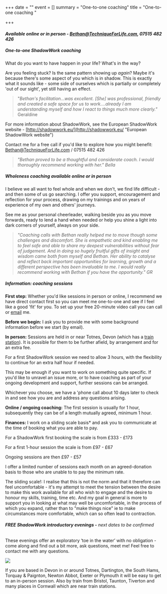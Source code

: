 +++
date = ""
event = []
summary = "One-to-one coaching"
title = "One-to-one coaching  "

+++
#### _Available online or in person - Bethan@TechniqueForLife.com, 07515 482 426_

##### One-to-one **_ShadowWork_ coaching**

What do you want to have happen in your life?  What's in the way?

Are you feeling stuck?  Is the same pattern showing up _again_?  Maybe it's because there's some aspect of you which is in shadow.  This is exactly what it sounds like - some side of ourselves which is partially or completely 'out of our sight', yet still having an effect.

> "_Bethan's facilitation...was excellent.  \[She\] was professional, friendly and created a safe space for us to work....already I am understanding myself and how I react to things much more clearly."_  Geraldine

For more information about ShadowWork, see the European ShadowWork website -  [http://shadowwork.eu/](http://shadowwork.eu/ "European ShadowWork website")

Contact me for a free call if you'd like to explore how you might benefit:   [Bethan@TechniqueForLife.com](mailto:Bethan@techniqueforlife.com) / 07515 482 426

> _"Bethan proved to be a thoughtful and considerate coach. I would thoroughly recommend working with her."    Bella_

##### **_Wholeness_ coaching**  _available online or in person_

I believe we all want to feel whole and when we don't, we find life difficult - and then some of us go searching.  I offer you support, encouragement and reflection for your process, drawing on my trainings and on years of experience of my own and others' journeys.

See me as your personal cheerleader, walking beside you as you move forwards, ready to lend a hand when needed or help you shine a light into dark corners of yourself, always on your side.

> _"Coaching calls with Bethan really helped me to move though some challenges and discomfort.  She is empathetic and kind enabling me to feel safe and able to share my deepest vulnerabilities without fear of judgement. And in doing so hugely fruitful gifts of insight and wisdom came both from myself and Bethan. Her ability to catalyse and reflect back important opportunities for learning, growth and a different perspective has been invaluable to me. I would really recommend working with Bethan if you have the opportunity." GR_

##### **Information:** coaching sessions

**First step:**  Whether you'd like sessions in person or online, I recommend we have direct contact first so you can meet me one-to-one and see if I feel like a good 'fit' for you.  To set up your free 20-minute video call you can call or [email](mailto:bethan@techniqueforlife.com) me.

**Before we begin:**  I ask you to provide me with some background information before we start (by email).

**In person:**  Sessions are held in or near Totnes, Devon (which has a [train station](https://www.nationalrail.co.uk/stations/TOT/details.html)).  It is possible for them to be further afield, by arrangement and for an extra fee.

For a first ShadowWork session we need to allow 3 hours, with the flexibility to continue for an extra half hour if needed.

This may be enough if you want to work on something quite specific.   If you'd like to unravel an issue more, or to have coaching as part of your ongoing development and support, further sessions can be arranged.

Whichever you choose, we have a 'phone call about 10 days later to check in and see how you are and address any questions arising.

**Online / ongoing coaching:**  The first session is usually for 1 hour, subsequently they can be of a length mutually agreed, minimum 1 hour.

**Finances:**  I work on a sliding scale basis* and ask you to communicate at the time of booking what you are able to pay.

For a ShadowWork first booking the scale is from £333 - £173

For a first 1-hour session the scale is from £97 - £67

Ongoing sessions are then £97 - £57

I offer a limited number of sessions each month on an agreed-donation basis to those who are unable to to pay the minimum rate.

The sliding scale!:  I realise that this is not the norm and that it therefore can feel uncomfortable - it's my attempt to meet the tension between the desire to make this work available for all who wish to engage and the desire to honour my skills, training, time etc.  And my goal in general is more to support you in looking at what may well be uncomfortable, in the process of which you expand, rather than to "make things nice" ie to make circumstances more comfortable, which can so often lead to contraction.

 

###### **FREE  ShadowWork introductory evenings -** _next dates to be confirmed_

These evenings offer an exploratory ‘toe in the water’ with no obligation - come along and find out a bit more, ask questions, meet me!  Feel free to contact me with any questions.

![](/uploads/bethanevansoutdoorsml.jpg)

 

If you are based in Devon in or around Totnes, Dartington, the South Hams, Torquay & Paignton, Newton Abbot, Exeter or Plymouth it will be easy to get to an in-person session.  Also by train from Bristol, Taunton, Tiverton and many places in Cornwall which are near train stations.